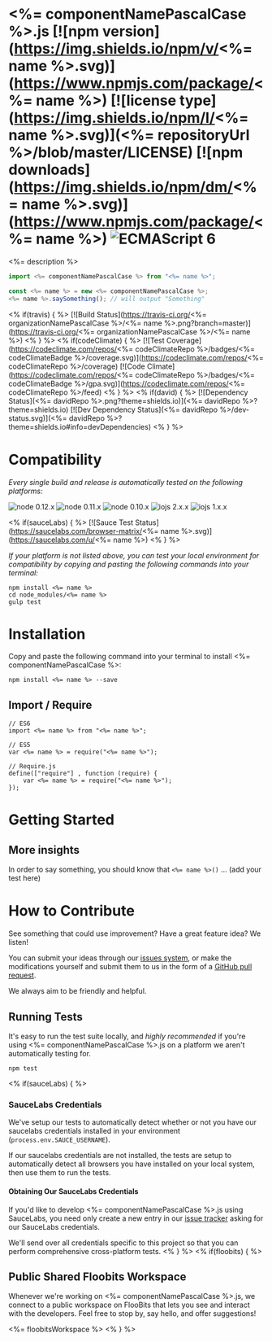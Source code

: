 # <%= componentNamePascalCase %>.js [![npm version](https://img.shields.io/npm/v/<%= name %>.svg)](https://www.npmjs.com/package/<%= name %>) [![license type](https://img.shields.io/npm/l/<%= name %>.svg)](<%= repositoryUrl %>/blob/master/LICENSE) [![npm downloads](https://img.shields.io/npm/dm/<%= name %>.svg)](https://www.npmjs.com/package/<%= name %>) ![ECMAScript 6](https://img.shields.io/badge/ECMAScript-6-red.svg)

<%= description %>

```javascript
import <%= componentNamePascalCase %> from "<%= name %>";

const <%= name %> = new <%= componentNamePascalCase %>;
<%= name %>.saySomething(); // will output "Something"
```
<% if(travis) { %>
  [![Build Status](https://travis-ci.org/<%= organizationNamePascalCase %>/<%= name %>.png?branch=master)](https://travis-ci.org/<%= organizationNamePascalCase %>/<%= name %>)
<% } %>
<% if(codeClimate) { %>
  [![Test Coverage](https://codeclimate.com/repos/<%= codeClimateRepo %>/badges/<%= codeClimateBadge %>/coverage.svg)](https://codeclimate.com/repos/<%= codeClimateRepo %>/coverage)
  [![Code Climate](https://codeclimate.com/repos/<%= codeClimateRepo %>/badges/<%= codeClimateBadge %>/gpa.svg)](https://codeclimate.com/repos/<%= codeClimateRepo %>/feed)
<% } %>
<% if(david) { %>
  [![Dependency Status](<%= davidRepo %>.png?theme=shields.io)](<%= davidRepo %>?theme=shields.io) [![Dev Dependency Status](<%= davidRepo %>/dev-status.svg)](<%= davidRepo %>?theme=shields.io#info=devDependencies)
<% } %>

# Compatibility

*Every single build and release is automatically tested on the following platforms:*

![node 0.12.x](https://img.shields.io/badge/node-0.12.x-brightgreen.svg) ![node 0.11.x](https://img.shields.io/badge/node-0.11.x-brightgreen.svg) ![node 0.10.x](https://img.shields.io/badge/node-0.10.x-brightgreen.svg)
![iojs 2.x.x](https://img.shields.io/badge/iojs-2.x.x-brightgreen.svg) ![iojs 1.x.x](https://img.shields.io/badge/iojs-1.x.x-brightgreen.svg)

<% if(sauceLabs) { %>
  [![Sauce Test Status](https://saucelabs.com/browser-matrix/<%= name %>.svg)](https://saucelabs.com/u/<%= name %>)
<% } %>

*If your platform is not listed above, you can test your local environment for compatibility by copying and pasting the following commands into your terminal:*

```
npm install <%= name %>
cd node_modules/<%= name %>
gulp test
```

# Installation

Copy and paste the following command into your terminal to install <%= componentNamePascalCase %>:

```
npm install <%= name %> --save
```

## Import / Require

```
// ES6
import <%= name %> from "<%= name %>";
```

```
// ES5
var <%= name %> = require("<%= name %>");
```

```
// Require.js
define(["require"] , function (require) {
    var <%= name %> = require("<%= name %>");
});
```

# Getting Started

## More insights

In order to say something, you should know that `<%= name %>()` ... (add your test here)

# How to Contribute

See something that could use improvement? Have a great feature idea? We listen!

You can submit your ideas through our [issues system](<%= issueTrackerUrl %>), or make the modifications yourself and submit them to us in the form of a [GitHub pull request](https://help.github.com/articles/using-pull-requests/).

We always aim to be friendly and helpful.

## Running Tests

It's easy to run the test suite locally, and *highly recommended* if you're using <%= componentNamePascalCase %>.js on a platform we aren't automatically testing for.

```
npm test
```

<% if(sauceLabs) { %>
  ### SauceLabs Credentials

  We've setup our tests to automatically detect whether or not you have our saucelabs credentials installed in your environment (`process.env.SAUCE_USERNAME`).

  If our saucelabs credentials are not installed, the tests are setup to automatically detect all browsers you have installed on your local system, then use them to run the tests.

  #### Obtaining Our SauceLabs Credentials

  If you'd like to develop <%= componentNamePascalCase %>.js using SauceLabs, you need only create a new entry in our [issue tracker](<%= issueTrackerUrl %>) asking for our SauceLabs credentials.

  We'll send over all credentials specific to this project so that you can perform comprehensive cross-platform tests.
<% } %>
<% if(floobits) { %>
  ## Public Shared Floobits Workspace

  Whenever we're working on <%= componentNamePascalCase %>.js, we connect to a public workspace on FlooBits that lets you see and interact with the developers. Feel free to stop by, say hello, and offer suggestions!

  <%= floobitsWorkspace %>
<% } %>
